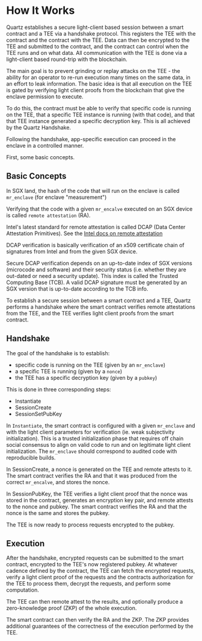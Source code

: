 # How It Works

Quartz establishes a secure light-client based session between a smart
contract and a TEE via a handshake protocol. This registers the TEE with the
contract and the contract with the TEE. Data can then be encrypted to the TEE and 
submitted to the contract, and the contract can control when the TEE runs and on
what data. All communication with the TEE is done via 
a light-client based round-trip with the blockchain. 

The main goal is to prevent grinding or replay attacks on the TEE - the ability
for an operator to re-run execution many times on the same data, in an effort to
leak information. The basic idea is that all execution on the
TEE is gated by verifying light client proofs from the blockchain that give the
enclave permission to execute.

To do this, the contract must be able to verify that specific code is running on the TEE,
that a specific TEE instance is running (with that code), and that that TEE instance
generated a specific decryption key. This is all achieved by the Quartz
Handshake. 

Following the handshake, app-specific execution can proceed in the enclave in a
controlled manner.

First, some basic concepts.

## Basic Concepts

In SGX land, the hash of the code that will run on the enclave is called
`mr_enclave` (for enclave "measurement")

Verifying that the code with a given `mr_encalve` executed on an SGX device is
called `remote attestation` (RA).

Intel's latest standard for remote attestation is called DCAP (Data Center
Attestation Primitives). See the [Intel docs on
remote attestation][intel-ra]

DCAP verification is basically verification of an x509 certificate
chain of signatures from Intel and from the given SGX device.

Secure DCAP verification depends on an up-to-date index of SGX versions (microcode and software)
and their security status (i.e. whether they are out-dated or need a security
update). This index is called the Trusted Computing Base (TCB). A valid DCAP signature must be generated by 
an SGX version that is up-to-date according to the TCB info.

To establish a secure session between a smart contract and a TEE, Quartz
performs a handshake where the smart contract
verifies remote attestations from the TEE, and the TEE verifies light client proofs from the smart contract.

## Handshake

The goal of the handshake is to establish:

- specific code is running on the TEE (given by an `mr_enclave`)
- a specific TEE is running (given by a `nonce`)
- the TEE has a specific decryption key (given by a `pubkey`)

This is done in three corresponding steps:

- Instantiate
- SessionCreate
- SessionSetPubKey

In `Instantiate`, the smart contract is configured with a given `mr_enclave` and with the
light client parameters for verification (ie. weak subjectivity initialization).
This is a trusted initialization phase that requires off chain social consensus
to align on valid code to run and on legitimate light client initialization. The
`mr_enclave` should correspond to audited code with reproducible builds.

In SessionCreate, a nonce is generated on the TEE and remote attests to it. The smart
contract verifies the RA and that it was produced from the correct `mr_encalve`,
and stores the nonce.

In SessionPubKey, the TEE verifies a light client proof that the nonce was
stored in the contract, generates an encryption key pair, and remote attests to
the nonce and pubkey. The smart contract verifies the RA and that the nonce is the same and stores the pubkey.

The TEE is now ready to process requests encrypted to the pubkey.

## Execution

After the handshake, encrypted requests can be submitted to the smart contract,
encrypted to the TEE's now registered pubkey. At whatever cadence defined by the
contract, the TEE can fetch the encrypted requests, verify a light client proof of the requests and
the contracts authorization for the TEE to process them, decrypt the requests, and perform
some computation. 

The TEE can then remote attest to the results, and optionally produce a
zero-knowledge proof (ZKP) of the whole execution.

The smart contract can then verify the RA and the ZKP. The ZKP provides
additional guarantees of the correctness of the execution performed by the TEE.

[intel-ra]: https://www.intel.com/content/www/us/en/developer/tools/software-guard-extensions/attestation-services.html

